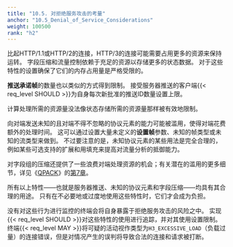 ```yaml
---
title: "10.5. 对拒绝服务攻击的考量"
anchor: "10.5_Denial_of_Service_Considerations"
weight: 100500
rank: "h2"
---
```


比起HTTP/1.1或HTTP/2的连接，HTTP/3的连接可能需要占用更多的资源来保持运转。
字段压缩和流量控制依赖于充足的资源以存储更多的状态数据。
对于这些特性的设置确保了它们的内存占用量是严格受限的。

**推送承诺帧**的数量也以类似的方式得到限制。
接受服务器推送的客户端{{< req_level SHOULD >}}为自身每次新批准的推送ID数量设置上限。

计算处理所需的资源量没法像状态存储所需的资源量那样被有效地限制。

向对端发送未知的且对端不得不忽略的协议元素的能力可能被滥用，使得对端花费额外的处理时间。
这可以通过设置大量未定义的**设置帧**参数、未知的帧类型或未知的流类型来做到。
不过要注意的是，未知协议元素的某些用法是完全合理的，例如某些可选支持的扩展和用填充来提高对流量分析的抵御能力。

对字段组的压缩还提供了一些浪费对端处理资源的机会；有关潜在的滥用的更多细节，详见《[QPACK](../RFC9204_Chinese_Simplified)》的[第7章](../RFC9204_Chinese_Simplified/#7_Security_Considerations)。

所有以上特性——也就是服务器推送、未知的协议元素和字段压缩——均具有其合理的用途。
只有在不必要地或过度地使用这些特性时，它们才会成为负担。

没有对这些行为进行监控的终端会将自身暴露于拒绝服务攻击的风险之中。
实现{{< req_level SHOULD >}}对这些特性的使用进行追踪，并对其使用设置限制。
终端{{< req_level MAY >}}将可疑的活动视作类型为`H3_EXCESSIVE_LOAD`（负载过量）的连接错误，但是对情况产生的误判将导致合法的连接和请求被打断。
